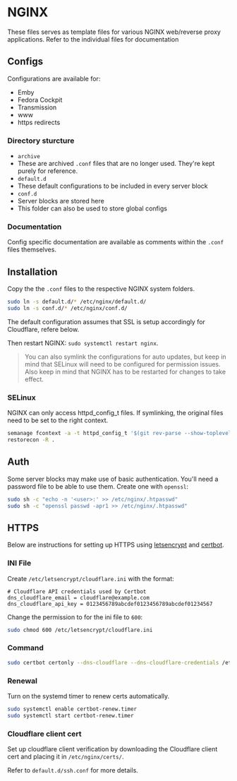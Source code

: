 # NGINX

These files serves as template files for various NGINX web/reverse proxy applications. Refer to the individual files for documentation

## Configs

Configurations are available for:

 - Emby
 - Fedora Cockpit
 - Transmission
 - www
 - https redirects

### Directory sturcture

 - `archive`
  - These are archived `.conf` files that are no longer used. They're kept purely for reference.
 - `default.d`
  - These default configurations to be included in every server block
 - `conf.d`
  - Server blocks are stored here
  - This folder can also be used to store global configs

### Documentation

Config specific documentation are available as comments within the `.conf` files themselves.

## Installation

Copy the the `.conf` files to the respective NGINX system folders.

```sh
sudo ln -s default.d/* /etc/nginx/default.d/
sudo ln -s conf.d/* /etc/nginx/conf.d/
```

The default configuration assumes that SSL is setup accordingly for Cloudflare, refere below.

Then restart NGINX: `sudo systemctl restart nginx`.

> You can also symlink the configurations for auto updates, but keep in mind that SELinux will need to be configured for permission issues. Also keep in mind that NGINX has to be restarted for changes to take effect.

### SELinux

NGINX can only access httpd_config_t files. If symlinking, the original files need to be set to the right context.

```sh
semanage fcontext -a -t httpd_config_t '$(git rev-parse --show-toplevel)/nginx(/.*)?'
restorecon -R .
```

## Auth

Some server blocks may make use of basic authentication. You'll need a password file to be able to use them. Create one with `openssl`:

```sh
sudo sh -c "echo -n '<user>:' >> /etc/nginx/.htpasswd"
sudo sh -c "openssl passwd -apr1 >> /etc/nginx/.htpasswd"
```

## HTTPS

Below are instructions for setting up HTTPS using [letsencrypt](https://letsencrypt.org) and [certbot](https://certbot.eff.org/).

### INI File

Create `/etc/letsencrypt/cloudflare.ini` with the format:

```
# Cloudflare API credentials used by Certbot
dns_cloudflare_email = cloudflare@example.com
dns_cloudflare_api_key = 0123456789abcdef0123456789abcdef01234567
```

Change the permission to for the ini file to `600`:
```sh
sudo chmod 600 /etc/letsencrypt/cloudflare.ini
```

### Command

```sh
sudo certbot certonly --dns-cloudflare --dns-cloudflare-credentials /etc/letsencrypt/cloudflare.ini --post-hook "systemctl restart nginx" -d <domain1> -d <domain2>
```

### Renewal

Turn on the systemd timer to renew certs automatically.

```sh
sudo systemctl enable certbot-renew.timer
sudo systemctl start certbot-renew.timer
```

### Cloudflare client cert

Set up cloudflare client verification by downloading the Cloudflare client cert and placing it in `/etc/nginx/certs/`.

Refer to `default.d/ssh.conf` for more details.
